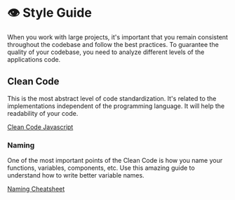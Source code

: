 # 👁️ Style Guide

When you work with large projects, it's important that you remain consistent throughout the codebase and follow the best practices. To guarantee the quality of your codebase, you need to analyze different levels of the applications code.

## Clean Code

This is the most abstract level of code standardization. It's related to the implementations independent of the programming language. It will help the readability of your code.

[Clean Code Javascript](https://github.com/ryanmcdermott/clean-code-javascript)

### Naming

One of the most important points of the Clean Code is how you name your functions, variables, components, etc. Use this amazing guide to understand how to write better variable names.

[Naming Cheatsheet](https://github.com/kettanaito/naming-cheatsheet)
